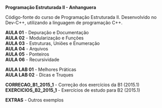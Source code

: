 **Programação Estruturada II - Anhanguera**

Código-fonte do curso de Programação Estruturada II. Desenvolvido no Dev-C++, utilizando a linguagem de programação C++.

**AULA 01** - Depuração e Documentação<br> 
**AULA 02** - Modularização e Funções<br> 
**AULA 03** - Estruturas, Uniões e Enumeração<br> 
**AULA 04** - Arquivos<br> 
**AULA 05** - Ponteiros<br> 
**AULA 06** - Recursividade<br> 

**AULA LAB 01** - Melhores Práticas<br>
**AULA LAB 02** - Dicas e Truques<br>

**CORRECAO_B1_2015_1** - Correção dos exercícios da B1 (2015.1)
**EXERCICIOS_B2_2015_1** - Exercícios de estudo para B2 (2015.1)

**EXTRAS** - Outros exemplos<br>

